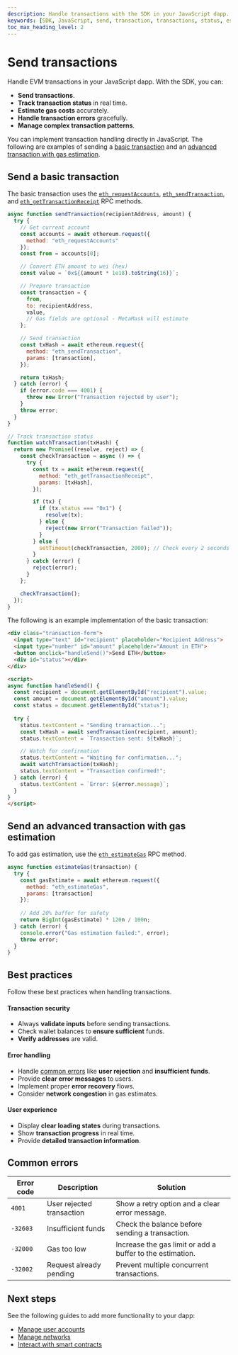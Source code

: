 ```yaml
---
description: Handle transactions with the SDK in your JavaScript dapp.
keywords: [SDK, JavaScript, send, transaction, transactions, status, estimate, gas, dapp]
toc_max_heading_level: 2
---
```


# Send transactions

Handle EVM transactions in your JavaScript dapp.
With the SDK, you can:

- **Send transactions**.
- **Track transaction status** in real time.
- **Estimate gas costs** accurately.
- **Handle transaction errors** gracefully.
- **Manage complex transaction patterns**.

You can implement transaction handling directly in JavaScript.
The following are examples of sending a [basic transaction](#send-a-basic-transaction) and an
[advanced transaction with gas estimation](#send-an-advanced-transaction-with-gas-estimation).

## Send a basic transaction

The basic transaction uses the [`eth_requestAccounts`](../../../reference/json-rpc-api/index.md),
[`eth_sendTransaction`](../../../reference/json-rpc-api/index.md), and
[`eth_getTransactionReceipt`](../../../reference/json-rpc-api/index.md)
RPC methods.

```javascript
async function sendTransaction(recipientAddress, amount) {
  try {
    // Get current account
    const accounts = await ethereum.request({ 
      method: "eth_requestAccounts" 
    });
    const from = accounts[0];

    // Convert ETH amount to wei (hex)
    const value = `0x${(amount * 1e18).toString(16)}`;

    // Prepare transaction
    const transaction = {
      from,
      to: recipientAddress,
      value,
      // Gas fields are optional - MetaMask will estimate
    };

    // Send transaction
    const txHash = await ethereum.request({
      method: "eth_sendTransaction",
      params: [transaction],
    });

    return txHash;
  } catch (error) {
    if (error.code === 4001) {
      throw new Error("Transaction rejected by user");
    }
    throw error;
  }
}

// Track transaction status
function watchTransaction(txHash) {
  return new Promise((resolve, reject) => {
    const checkTransaction = async () => {
      try {
        const tx = await ethereum.request({
          method: "eth_getTransactionReceipt",
          params: [txHash],
        });

        if (tx) {
          if (tx.status === "0x1") {
            resolve(tx);
          } else {
            reject(new Error("Transaction failed"));
          }
        } else {
          setTimeout(checkTransaction, 2000); // Check every 2 seconds
        }
      } catch (error) {
        reject(error);
      }
    };

    checkTransaction();
  });
}
```

The following is an example implementation of the basic transaction:

```html
<div class="transaction-form">
  <input type="text" id="recipient" placeholder="Recipient Address">
  <input type="number" id="amount" placeholder="Amount in ETH">
  <button onclick="handleSend()">Send ETH</button>
  <div id="status"></div>
</div>

<script>
async function handleSend() {
  const recipient = document.getElementById("recipient").value;
  const amount = document.getElementById("amount").value;
  const status = document.getElementById("status");
  
  try {
    status.textContent = "Sending transaction...";
    const txHash = await sendTransaction(recipient, amount);
    status.textContent = `Transaction sent: ${txHash}`;

    // Watch for confirmation
    status.textContent = "Waiting for confirmation...";
    await watchTransaction(txHash);
    status.textContent = "Transaction confirmed!";
  } catch (error) {
    status.textContent = `Error: ${error.message}`;
  }
}
</script>
```

## Send an advanced transaction with gas estimation

To add gas estimation, use the [`eth_estimateGas`](../../../reference/json-rpc-api/index.md)
RPC method.

```javascript
async function estimateGas(transaction) {
  try {
    const gasEstimate = await ethereum.request({
      method: "eth_estimateGas",
      params: [transaction]
    });
    
    // Add 20% buffer for safety
    return BigInt(gasEstimate) * 120n / 100n;
  } catch (error) {
    console.error("Gas estimation failed:", error);
    throw error;
  }
}
```

## Best practices

Follow these best practices when handling transactions.

#### Transaction security

- Always **validate inputs** before sending transactions.
- Check wallet balances to **ensure sufficient** funds.
- **Verify addresses** are valid.

#### Error handling

- Handle [common errors](#common-errors) like **user rejection** and **insufficient funds**.
- Provide **clear error messages** to users.
- Implement proper **error recovery** flows.
- Consider **network congestion** in gas estimates.

#### User experience

- Display **clear loading states** during transactions.
- Show **transaction progress** in real time.
- Provide **detailed transaction information**.
## Common errors

| Error code | Description | Solution |
|------------|-------------|----------|
| `4001`   | User rejected transaction | Show a retry option and a clear error message.  |
| `-32603` | Insufficient funds        | Check the balance before sending a transaction. |
| `-32000` | Gas too low               | Increase the gas limit or add a buffer to the estimation. |
| `-32002` | Request already pending   | Prevent multiple concurrent transactions.       |

## Next steps

See the following guides to add more functionality to your dapp:

- [Manage user accounts](../manage-user-accounts.md)
- [Manage networks](../manage-networks.md)
- [Interact with smart contracts](../interact-with-contracts.md)
